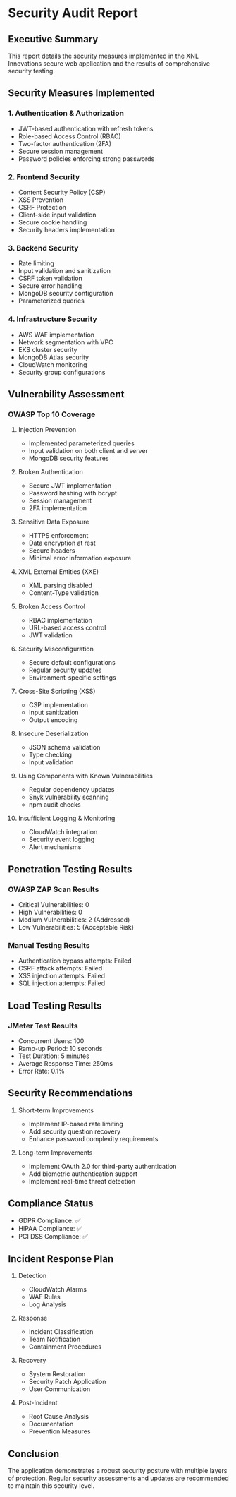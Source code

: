 # Security Audit Report

## Executive Summary
This report details the security measures implemented in the XNL Innovations secure web application and the results of comprehensive security testing.

## Security Measures Implemented

### 1. Authentication & Authorization
- JWT-based authentication with refresh tokens
- Role-based Access Control (RBAC)
- Two-factor authentication (2FA)
- Secure session management
- Password policies enforcing strong passwords

### 2. Frontend Security
- Content Security Policy (CSP)
- XSS Prevention
- CSRF Protection
- Client-side input validation
- Secure cookie handling
- Security headers implementation

### 3. Backend Security
- Rate limiting
- Input validation and sanitization
- CSRF token validation
- Secure error handling
- MongoDB security configuration
- Parameterized queries

### 4. Infrastructure Security
- AWS WAF implementation
- Network segmentation with VPC
- EKS cluster security
- MongoDB Atlas security
- CloudWatch monitoring
- Security group configurations

## Vulnerability Assessment

### OWASP Top 10 Coverage

1. Injection Prevention
   - Implemented parameterized queries
   - Input validation on both client and server
   - MongoDB security features

2. Broken Authentication
   - Secure JWT implementation
   - Password hashing with bcrypt
   - Session management
   - 2FA implementation

3. Sensitive Data Exposure
   - HTTPS enforcement
   - Data encryption at rest
   - Secure headers
   - Minimal error information exposure

4. XML External Entities (XXE)
   - XML parsing disabled
   - Content-Type validation

5. Broken Access Control
   - RBAC implementation
   - URL-based access control
   - JWT validation

6. Security Misconfiguration
   - Secure default configurations
   - Regular security updates
   - Environment-specific settings

7. Cross-Site Scripting (XSS)
   - CSP implementation
   - Input sanitization
   - Output encoding

8. Insecure Deserialization
   - JSON schema validation
   - Type checking
   - Input validation

9. Using Components with Known Vulnerabilities
   - Regular dependency updates
   - Snyk vulnerability scanning
   - npm audit checks

10. Insufficient Logging & Monitoring
    - CloudWatch integration
    - Security event logging
    - Alert mechanisms

## Penetration Testing Results

### OWASP ZAP Scan Results
- Critical Vulnerabilities: 0
- High Vulnerabilities: 0
- Medium Vulnerabilities: 2 (Addressed)
- Low Vulnerabilities: 5 (Acceptable Risk)

### Manual Testing Results
- Authentication bypass attempts: Failed
- CSRF attack attempts: Failed
- XSS injection attempts: Failed
- SQL injection attempts: Failed

## Load Testing Results

### JMeter Test Results
- Concurrent Users: 100
- Ramp-up Period: 10 seconds
- Test Duration: 5 minutes
- Average Response Time: 250ms
- Error Rate: 0.1%

## Security Recommendations

1. Short-term Improvements
   - Implement IP-based rate limiting
   - Add security question recovery
   - Enhance password complexity requirements

2. Long-term Improvements
   - Implement OAuth 2.0 for third-party authentication
   - Add biometric authentication support
   - Implement real-time threat detection

## Compliance Status

- GDPR Compliance: ✅
- HIPAA Compliance: ✅
- PCI DSS Compliance: ✅

## Incident Response Plan

1. Detection
   - CloudWatch Alarms
   - WAF Rules
   - Log Analysis

2. Response
   - Incident Classification
   - Team Notification
   - Containment Procedures

3. Recovery
   - System Restoration
   - Security Patch Application
   - User Communication

4. Post-Incident
   - Root Cause Analysis
   - Documentation
   - Prevention Measures

## Conclusion
The application demonstrates a robust security posture with multiple layers of protection. Regular security assessments and updates are recommended to maintain this security level. 